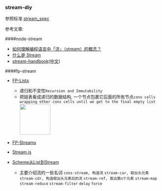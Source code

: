 ### stream-diy

参照标准 [stream_spec](https://github.com/dominictarr/stream-spec/blob/master/stream_spec.md)

参考文章:

####node-stream 

- [如何理解编程语言中「流」（stream）的概念？](https://www.zhihu.com/question/27996269)
- [什么是 Stream](https://zhuanlan.zhihu.com/p/24432941)
- [stream-handbook](https://github.com/substack/stream-handbook)([中文](https://github.com/jabez128/stream-handbook))

####fp-stream 

- [FP-Lists](http://blog.jeremyfairbank.com/javascript/functional-javascript-lists-1/) 
  - 递归和不变性`Recursion and Immutability`
  - 把链表看成递归的数据结构, 一个节点包裹它后面的所有节点`cons cells wrapping other cons cells until we get to the final empty list` <a href="http://blog.jeremyfairbank.com/images/functional-javascript-lists-1/functional-list.png" target="_blank"><img width="100" src="http://blog.jeremyfairbank.com/images/functional-javascript-lists-1/functional-list.png"></a>

- [FP-Streams](http://blog.jeremyfairbank.com/javascript/functional-javascript-streams-2/)

- [Stream.js](https://github.com/winterbe/streamjs)

- [Scheme从List到Stream](http://blog.csdn.net/nklofy/article/details/45393643) 
  - 主要介绍流的一些名词 `cons-stream, 构造流` `stream-car, 取出头元素` `stream-cdr, 构造取出头元素后的流` `stream-ref, 取出第n个元素` `stream-map` `stream-reduce` `stream-filter` `delay` `force`
